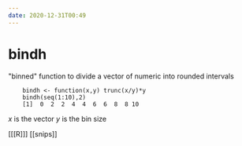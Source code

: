 ```yaml
---
date: 2020-12-31T00:49
---
```


# bindh

"binned" function to divide a vector of numeric into rounded intervals

		bindh <- function(x,y) trunc(x/y)*y
		bindh(seq(1:10),2)
 		[1]  0  2  2  4  4  6  6  8  8 10

$x$ is the vector
$y$ is the bin size

[[[R]]]
[[snips]]